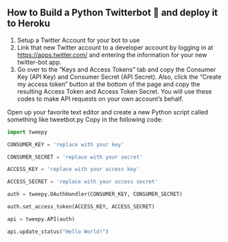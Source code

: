 ## How to Build a Python Twitterbot :robot: and deploy it to Heroku  

1. Setup a Twitter Account for your bot to use
2. Link that new Twitter account to a developer account by logging in at https://apps.twitter.com/ and entering the information for your new twitter-bot app.
3. Go over to the “Keys and Access Tokens” tab and copy the Consumer Key (API Key) and Consumer Secret (API Secret). Also, click the “Create my access token” button at the bottom of the page and copy the resulting Access Token and Access Token Secret. You will use these codes to make API requests on your own account’s behalf.

Open up your favorite text editor and create a new Python script called something like tweetbot.py 
Copy in the following code:

```python
import tweepy

CONSUMER_KEY = 'replace with your key'

CONSUMER_SECRET = 'replace with your secret'

ACCESS_KEY = 'replace with your access key'

ACCESS_SECRET = 'replace with your access secret'

auth = tweepy.OAuthHandler(CONSUMER_KEY, CONSUMER_SECRET)

auth.set_access_token(ACCESS_KEY, ACCESS_SECRET)

api = tweepy.API(auth)

api.update_status("Hello World!")

```

